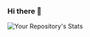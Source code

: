 ### Hi there 👋

![Your Repository's Stats](https://github-readme-stats.vercel.app/api?romchesko-pazzi=Your_GitHub_Username&show_icons=true)
